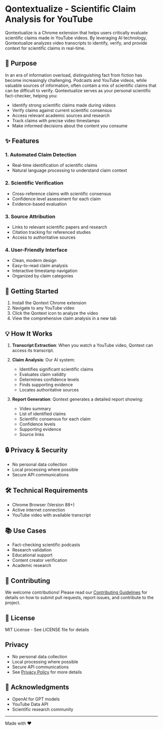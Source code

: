 # Qontextualize - Scientific Claim Analysis for YouTube

Qontextualize is a Chrome extension that helps users critically evaluate scientific claims made in YouTube videos. By leveraging AI technology, Qontextualize analyzes video transcripts to identify, verify, and provide context for scientific claims in real-time.

## 🎯 Purpose

In an era of information overload, distinguishing fact from fiction has become increasingly challenging. Podcasts and YouTube videos, while valuable sources of information, often contain a mix of scientific claims that can be difficult to verify. Qontextualize serves as your personal scientific fact-checker, helping you:

- Identify strong scientific claims made during videos
- Verify claims against current scientific consensus
- Access relevant academic sources and research
- Track claims with precise video timestamps
- Make informed decisions about the content you consume

## ✨ Features

### 1. Automated Claim Detection
- Real-time identification of scientific claims
- Natural language processing to understand claim context

### 2. Scientific Verification
- Cross-reference claims with scientific consensus
- Confidence level assessment for each claim
- Evidence-based evaluation

### 3. Source Attribution
- Links to relevant scientific papers and research
- Citation tracking for referenced studies
- Access to authoritative sources

### 4. User-Friendly Interface
- Clean, modern design
- Easy-to-read claim analysis
- Interactive timestamp navigation
- Organized by claim categories

## 🚀 Getting Started

1. Install the Qontext Chrome extension
2. Navigate to any YouTube video
3. Click the Qontext icon to analyze the video
4. View the comprehensive claim analysis in a new tab

## 💡 How It Works

1. **Transcript Extraction**: When you watch a YouTube video, Qontext can access its transcript.

2. **Claim Analysis**: Our AI system:
   - Identifies significant scientific claims
   - Evaluates claim validity
   - Determines confidence levels
   - Finds supporting evidence
   - Locates authoritative sources

3. **Report Generation**: Qontext generates a detailed report showing:
   - Video summary
   - List of identified claims
   - Scientific consensus for each claim
   - Confidence levels
   - Supporting evidence
   - Source links

## 🔒 Privacy & Security

- No personal data collection
- Local processing where possible
- Secure API communications

## 🛠️ Technical Requirements

- Chrome Browser (Version 88+)
- Active internet connection
- YouTube video with available transcript

## 📚 Use Cases

- Fact-checking scientific podcasts
- Research validation
- Educational support
- Content creator verification
- Academic research

## 🤝 Contributing

We welcome contributions! Please read our [Contributing Guidelines](CONTRIBUTING.md) for details on how to submit pull requests, report issues, and contribute to the project.

## 📄 License

MIT License - See LICENSE file for details

## Privacy

- No personal data collection
- Local processing where possible
- Secure API communications
- See [Privacy Policy](PRIVACY.md) for more details

## 🙏 Acknowledgments

- OpenAI for GPT models
- YouTube Data API
- Scientific research community

---

Made with ❤️ 
